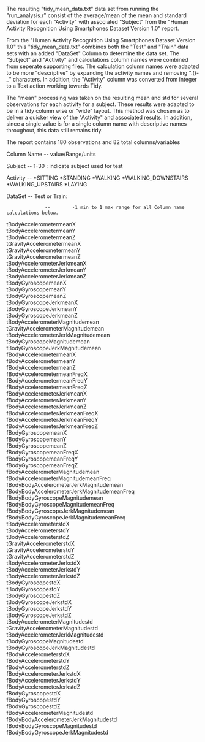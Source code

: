 The resulting "tidy_mean_data.txt" data set from running the "run_analysis.r" consist of the average/mean of the mean and standard deviation for each "Activity" with associated "Subject" from the "Human Activity Recognition Using Smartphones Dataset Version 1.0" report. 

From the "Human Activity Recognition Using Smartphones Dataset Version 1.0" this "tidy_mean_data.txt" combines both the "Test" and "Train" data sets with an added "DataSet" Column to determine the data set. The "Subject" and "Activity" and calculations column names were combined from seperate supporting files. The calculation column names were adapted to be more "descriptive" by expanding the activity names and removing ".()-_" characters. In addition, the "Activity" column was converted from integer to a Text action working towards Tidy.

The "mean" processing was taken on the resulting mean and std for several observations for each activity for a subject. These results were adapted to be in a tidy column wise or "wide" layout. This method was chosen as to deliver a quicker view of the "Activity" and associated results. In addition, since a single value is for a single column name with descriptive names throughout, this data still remains tidy.


The report contains 180 observations and 82 total columns/variables

Column Name      --       value/Range/units

Subject          --     1-30  : indicate subject used for test

Activity         --   *SITTING *STANDING *WALKING *WALKING_DOWNSTAIRS *WALKING_UPSTAIRS  *LAYING  
	  
DataSet 	      --        Test or Train:

                  --        -1 min to 1 max range for all Column name calculations below.
tBodyAccelerometermeanX                 
tBodyAccelerometermeanY                 
tBodyAccelerometermeanZ                 
tGravityAccelerometermeanX              
tGravityAccelerometermeanY              
tGravityAccelerometermeanZ              
tBodyAccelerometerJerkmeanX             
tBodyAccelerometerJerkmeanY             
tBodyAccelerometerJerkmeanZ             
tBodyGyroscopemeanX                     
tBodyGyroscopemeanY                   
tBodyGyroscopemeanZ                     
tBodyGyroscopeJerkmeanX                 
tBodyGyroscopeJerkmeanY                
tBodyGyroscopeJerkmeanZ                 
tBodyAccelerometerMagnitudemean         
tGravityAccelerometerMagnitudemean      
tBodyAccelerometerJerkMagnitudemean     
tBodyGyroscopeMagnitudemean            
tBodyGyroscopeJerkMagnitudemean          
fBodyAccelerometermeanX			
fBodyAccelerometermeanY			
fBodyAccelerometermeanZ			
fBodyAccelerometermeanFreqX		
fBodyAccelerometermeanFreqY		
fBodyAccelerometermeanFreqZ		
fBodyAccelerometerJerkmeanX		
fBodyAccelerometerJerkmeanY		
fBodyAccelerometerJerkmeanZ		
fBodyAccelerometerJerkmeanFreqX		
fBodyAccelerometerJerkmeanFreqY		
fBodyAccelerometerJerkmeanFreqZ		
fBodyGyroscopemeanX			
fBodyGyroscopemeanY			
fBodyGyroscopemeanZ			
fBodyGyroscopemeanFreqX			
fBodyGyroscopemeanFreqY			
fBodyGyroscopemeanFreqZ			
fBodyAccelerometerMagnitudemean		
fBodyAccelerometerMagnitudemeanFreq		
fBodyBodyAccelerometerJerkMagnitudemean		
fBodyBodyAccelerometerJerkMagnitudemeanFreq		
fBodyBodyGyroscopeMagnitudemean		
fBodyBodyGyroscopeMagnitudemeanFreq		
fBodyBodyGyroscopeJerkMagnitudemean		
fBodyBodyGyroscopeJerkMagnitudemeanFreq		
tBodyAccelerometerstdX			
tBodyAccelerometerstdY			
tBodyAccelerometerstdZ			
tGravityAccelerometerstdX		
tGravityAccelerometerstdY		
tGravityAccelerometerstdZ		
tBodyAccelerometerJerkstdX		
tBodyAccelerometerJerkstdY		
tBodyAccelerometerJerkstdZ		
tBodyGyroscopestdX			
tBodyGyroscopestdY			
tBodyGyroscopestdZ			
tBodyGyroscopeJerkstdX			
tBodyGyroscopeJerkstdY			
tBodyGyroscopeJerkstdZ			
tBodyAccelerometerMagnitudestd		
tGravityAccelerometerMagnitudestd	
tBodyAccelerometerJerkMagnitudestd	
tBodyGyroscopeMagnitudestd		
tBodyGyroscopeJerkMagnitudestd		
fBodyAccelerometerstdX			
fBodyAccelerometerstdY			
fBodyAccelerometerstdZ			
fBodyAccelerometerJerkstdX		
fBodyAccelerometerJerkstdY	
fBodyAccelerometerJerkstdZ	
fBodyGyroscopestdX		
fBodyGyroscopestdY		
fBodyGyroscopestdZ	
fBodyAccelerometerMagnitudestd	
fBodyBodyAccelerometerJerkMagnitudestd	
fBodyBodyGyroscopeMagnitudestd	
fBodyBodyGyroscopeJerkMagnitudestd
